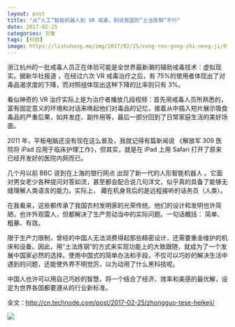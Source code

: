 ```yaml
---
layout: post
title: "从“人工”智能机器人到 VR 戒毒，别说我国的“土法炼钢”不行"
date: 2017-02-25
categories: 文章
tags: [科技]
image: https://lishuhang.me/img/2017/02/25/cong-ren-gong-zhi-neng-ji/01.png
---
```


浙江杭州的一批戒毒人员正在体验可能是全世界最新潮的辅助戒毒技术：虚拟现实。据新华社报道 ，在经过六次 VR 戒毒治疗之后，有 75%的使用者体现出了对毒品渴求度的下降，而对照组体现出这种下降的比率则只有 3%。

看似神奇的 VR 治疗实际上是为治疗者播放几段视频：首先用戒毒人员所熟悉的，富有固定意义的环境和对话来唤起他们对毒品的记忆，接着从中插入短片展示吸食毒品的严重后果，如并发症、副作用等，最后一部分回到了日常家庭生活的美好场面。

2011 年，平板电脑还没有现在这么普及，我就记得有篇新闻说 《解放军 309 医院将 iPad 应用于临床护理工作》，但其实，就是在 iPad 上用 Safari 打开了原来已经开发好的医院内网而已。

几个月以前 BBC 说到在上海的银行网点 出现了新一代的人形智能机器人 。它面对男女老少各种提问对答如流，甚至都会配合说几句洋文，似乎真的具备了能够无缝理解人类语言的能力。实际上， 藏在机身背后的是远程接听的话务员（人类）。

在我看来，这些都传承了我国农村发明家的光荣传统。他们的设计和发明也许简陋，也许外观雷人，但都解决了生产劳动当中的实际问题。一句话概括： 简单、粗暴、有效。

限于生产力限制，曾经的中国人无法消费得起那些精密设计，还需要重金维护的机床和设备。因此，用“土法炼钢”的方式来实现功能上的大致跟随，就成为了一个发展中国家必然的选择。使用中国式的简单办法和手段，不仅可以巧妙的解决生活中遇到的问题，还能使外界不明觉厉，以为动用了什么黑科技呢。

中国人也许可以用自己巧妙的智慧，将一个结合了经济、效率和美感的最优解，设定为世界各国都要遵从的行业新标准。

全文：http://cn.technode.com/post/2017-02-25/zhongguo-tese-heikeji/

![](http://mmbiz.qpic.cn/mmbiz_jpg/AdRKyBVLoHK520zOGcyTt8VSu1aAyuKicJicCiceIXTa8h5GoZMOFyOHL0GkabL5e7syF77d26ZRcjG6Qybzk8RMA/0?wx_fmt=jpeg)